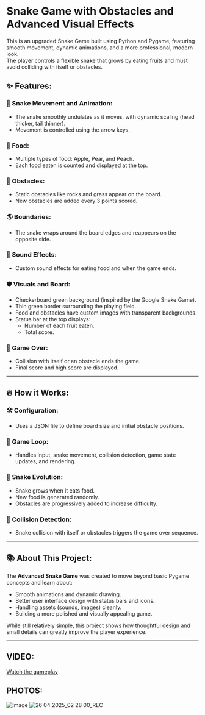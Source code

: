 # Snake Game with Obstacles and Advanced Visual Effects

This is an upgraded Snake Game built using Python and Pygame, featuring smooth movement, dynamic animations, and a more professional, modern look.  
The player controls a flexible snake that grows by eating fruits and must avoid colliding with itself or obstacles.

## ✨ Features:
### 🐍 Snake Movement and Animation:
- The snake smoothly undulates as it moves, with dynamic scaling (head thicker, tail thinner).
- Movement is controlled using the arrow keys.

### 🍏 Food:
- Multiple types of food: Apple, Pear, and Peach.
- Each food eaten is counted and displayed at the top.

### 🧱 Obstacles:
- Static obstacles like rocks and grass appear on the board.
- New obstacles are added every 3 points scored.

### 🌎 Boundaries:
- The snake wraps around the board edges and reappears on the opposite side.

### 🎵 Sound Effects:
- Custom sound effects for eating food and when the game ends.

### 🛡️ Visuals and Board:
- Checkerboard green background (inspired by the Google Snake Game).
- Thin green border surrounding the playing field.
- Food and obstacles have custom images with transparent backgrounds.
- Status bar at the top displays:
  - Number of each fruit eaten.
  - Total score.

### 🚫 Game Over:
- Collision with itself or an obstacle ends the game.
- Final score and high score are displayed.

---

## 🔥 How it Works:
### 🛠 Configuration:
- Uses a JSON file to define board size and initial obstacle positions.

### 🔁 Game Loop:
- Handles input, snake movement, collision detection, game state updates, and rendering.

### 🍴 Snake Evolution:
- Snake grows when it eats food.
- New food is generated randomly.
- Obstacles are progressively added to increase difficulty.

### 🧠 Collision Detection:
- Snake collision with itself or obstacles triggers the game over sequence.

---

## 📚 About This Project:
The **Advanced Snake Game** was created to move beyond basic Pygame concepts and learn about:
- Smooth animations and dynamic drawing.
- Better user interface design with status bars and icons.
- Handling assets (sounds, images) cleanly.
- Building a more polished and visually appealing game.

While still relatively simple, this project shows how thoughtful design and small details can greatly improve the player experience.

---

## **VIDEO:**
[Watch the gameplay](https://youtube.com/shorts/H-1Y0xbvoVc?feature=share)

## **PHOTOS:**
![image](https://github.com/user-attachments/assets/b0dfbd06-2dea-41f9-9870-56df92020150)
![26 04 2025_02 28 00_REC](https://github.com/user-attachments/assets/e8805d4f-4f2c-4042-a68d-181ba5f31212)


